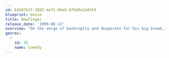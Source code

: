 ```yaml
---
id: 64b07b2f-1082-4ef1-89e6-070d9e2a0fb9
blueprint: movie
title: Bowfinger
release_date: '1999-08-12'
overview: "On the verge of bankruptcy and desperate for his big break, aspiring filmmaker Bobby Bowfinger concocts a crazy plan to make his ultimate dream movie. Rallying a ragtag team that includes a starry-eyed ingenue, a has-been diva and a film studio gofer, he sets out to shoot a blockbuster featuring the biggest star in Hollywood, Kit Ramsey -- only without letting Ramsey know he's in the picture."
genres:
  -
    id: 35
    name: Comedy
---
```

